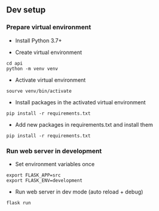 ## Dev setup

### Prepare virtual environment

- Install Python 3.7+

- Create virtual environment

```
cd api
python -m venv venv
```

- Activate virtual environment

```
sourve venv/bin/activate
```

- Install packages in the activated virtual environment

```
pip install -r requirements.txt
```

- Add new packages in requirements.txt and install them

```
pip install -r requirements.txt
```

### Run web server in development

- Set environment variables once

```
export FLASK_APP=src
export FLASK_ENV=development
```

- Run web server in dev mode (auto reload + debug)

```
flask run
```
